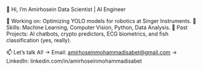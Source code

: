 👋 Hi, I’m Amirhosein
Data Scientist | AI Engineer

🔹 Working on: Optimizing YOLO models for robotics at Singer Instruments.
🔹 Skills: Machine Learning, Computer Vision, Python, Data Analysis.
🔹 Past Projects: AI chatbots, crypto predictors, ECG biometrics, and fish classification (yes, really).

📫 Let’s talk AI!
→ Email: amirhoseinmohammadisabet@gmail.com
→ LinkedIn: linkedin.com/in/amirhoseinmohammadisabet

<!---
amirhoseinmohammadisabet/amirhoseinmohammadisabet is a ✨ special ✨ repository because its `README.md` (this file) appears on your GitHub profile.
You can click the Preview link to take a look at your changes.
--->
